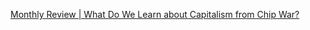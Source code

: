 [Monthly Review | What Do We Learn about Capitalism from Chip War?](https://monthlyreview.org/2023/11/01/what-do-we-learn-about-capitalism-from-chip-war/)
